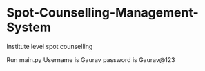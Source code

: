 # Spot-Counselling-Management-System
Institute level spot counselling

Run main.py
Username is Gaurav
password is Gaurav@123
